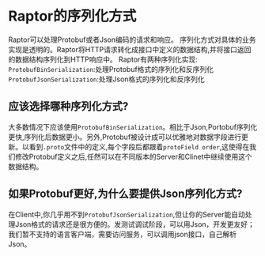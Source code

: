 # Raptor的序列化方式
Raptor可以处理Protobuf或者Json编码的请求和响应。
序列化方式对具体的业务实现是透明的。Raptor将HTTP请求转化成接口中定义的数据结构,并将接口返回的数据结构序列化到HTTP响应中。
Raptor有两种序列化实现:
`ProtobufBinSerialization`:处理Protobuf格式的序列化和反序列化
`ProtobufJsonSerialization`:处理Json格式的序列化和反序列化

## 应该选择哪种序列化方式?
大多数情况下应该使用`ProtobufBinSerialization`。相比于Json,Portobuf序列化更快,序列化后数据更小。另外,Protobuf被设计成可以优雅地对数据字段进行更新。以看到`.proto`文件中的定义,每个字段后都跟着`protoField order`,这使得在我们修改Protobuf定义之后,任然可以在不同版本的Server和Clinet中继续使用这个数据结构。
## 如果Protobuf更好,为什么要提供Json序列化方式?
在Client中,你几乎用不到`ProtobufJsonSerialization`,但让你的Server能自动处理Json格式的请求还是很方便的。发测试调试阶段，可以用Json，开发更友好；我们暂不支持的语言客户端，需要访问服务，可以调用json接口，自己解析Json。
